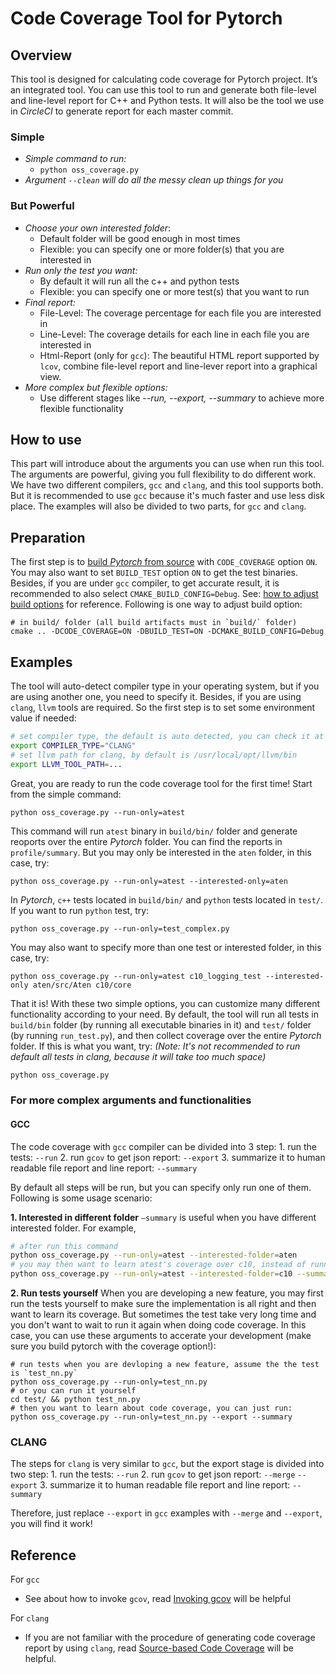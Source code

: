 # Code Coverage Tool for Pytorch

## Overview

This tool is designed for calculating code coverage for Pytorch project. It’s an integrated tool. You can use this tool to run and generate both file-level and line-level report for C++ and Python tests. It will also be the tool we use in _CircleCI_ to generate report for each master commit.

### Simple

* _Simple command to run:_
  * `python oss_coverage.py`
* _Argument `--clean` will do all the messy clean up things for you_

### But Powerful

* _Choose your own interested folder_:
  * Default folder will be good enough in most times
  * Flexible: you can specify one or more folder\(s\) that you are interested in
* _Run only the test you want:_
  * By default it will run all the c++ and python tests
  * Flexible: you can specify one or more test\(s\) that you want to run
* _Final report:_
  * File-Level: The coverage percentage for each file you are interested in
  * Line-Level: The coverage details for each line in each file you are interested in
  * Html-Report \(only for `gcc`\): The beautiful HTML report supported by `lcov`, combine file-level report and line-lever report into a graphical view.
* _More complex but flexible options:_
  * Use different stages like _--run, --export, --summary_ to achieve more flexible functionality

## How to use

This part will introduce about the arguments you can use when run this tool. The arguments are powerful, giving you full flexibility to do different work. We have two different compilers, `gcc` and `clang`, and this tool supports both. But it is recommended to use `gcc` because it's much faster and use less disk place. The examples will also be divided to two parts, for `gcc` and `clang`.

## Preparation

The first step is to [build _Pytorch_ from source](https://github.com/pytorch/pytorch#from-source) with `CODE_COVERAGE` option `ON`. You may also want to set `BUILD_TEST` option `ON` to get the test binaries. Besides, if you are under `gcc` compiler, to get accurate result, it is recommended to also select `CMAKE_BUILD_CONFIG=Debug`. See: [how to adjust build options](https://github.com/pytorch/pytorch#adjust-build-options-optional) for reference. Following is one way to adjust build option:

```text
# in build/ folder (all build artifacts must in `build/` folder)
cmake .. -DCODE_COVERAGE=ON -DBUILD_TEST=ON -DCMAKE_BUILD_CONFIG=Debug
```

## Examples

The tool will auto-detect compiler type in your operating system, but if you are using another one, you need to specify it. Besides, if you are using `clang`, `llvm` tools are required. So the first step is to set some environment value if needed:

```bash
# set compiler type, the default is auto detected, you can check it at the start of log.txt
export COMPILER_TYPE="CLANG"
# set llvm path for clang, by default is /usr/local/opt/llvm/bin
export LLVM_TOOL_PATH=...
```

Great, you are ready to run the code coverage tool for the first time! Start from the simple command:

```text
python oss_coverage.py --run-only=atest
```

This command will run `atest` binary in `build/bin/` folder and generate reoports over the entire _Pytorch_ folder. You can find the reports in `profile/summary`. But you may only be interested in the `aten` folder, in this case, try:

```text
python oss_coverage.py --run-only=atest --interested-only=aten
```

In _Pytorch_, `c++` tests located in `build/bin/` and `python` tests located in `test/`. If you want to run `python` test, try:

```text
python oss_coverage.py --run-only=test_complex.py
```

You may also want to specify more than one test or interested folder, in this case, try:

```text
python oss_coverage.py --run-only=atest c10_logging_test --interested-only aten/src/Aten c10/core
```

That it is! With these two simple options, you can customize many different functionality according to your need. By default, the tool will run all tests in `build/bin` folder \(by running all executable binaries in it\) and `test/` folder \(by running `run_test.py`\), and then collect coverage over the entire _Pytorch_ folder. If this is what you want, try: _\(Note: It's not recommended to run default all tests in clang, because it will take too much space\)_

```bash
python oss_coverage.py
```

### For more complex arguments and functionalities

#### GCC

The code coverage with `gcc` compiler can be divided into 3 step: 1. run the tests: `--run` 2. run `gcov` to get json report: `--export` 3. summarize it to human readable file report and line report: `--summary`

By default all steps will be run, but you can specify only run one of them. Following is some usage scenario:

**1. Interested in different folder** `—summary` is useful when you have different interested folder. For example,

```bash
# after run this command
python oss_coverage.py --run-only=atest --interested-folder=aten
# you may then want to learn atest's coverage over c10, instead of running the test again, you can:
python oss_coverage.py --run-only=atest --interested-folder=c10 --summary
```

**2. Run tests yourself** When you are developing a new feature, you may first run the tests yourself to make sure the implementation is all right and then want to learn its coverage. But sometimes the test take very long time and you don't want to wait to run it again when doing code coverage. In this case, you can use these arguments to accerate your development \(make sure you build pytorch with the coverage option!\):

```text
# run tests when you are devloping a new feature, assume the the test is `test_nn.py`
python oss_coverage.py --run-only=test_nn.py
# or you can run it yourself
cd test/ && python test_nn.py
# then you want to learn about code coverage, you can just run:
python oss_coverage.py --run-only=test_nn.py --export --summary
```

### CLANG

The steps for `clang` is very similar to `gcc`, but the export stage is divided into two step: 1. run the tests: `--run` 2. run `gcov` to get json report: `--merge` `--export` 3. summarize it to human readable file report and line report: `--summary`

Therefore, just replace `--export` in `gcc` examples with `--merge` and `--export`, you will find it work!

## Reference

For `gcc`

* See about how to invoke `gcov`, read [Invoking gcov](https://gcc.gnu.org/onlinedocs/gcc/Invoking-Gcov.html#Invoking-Gcov) will be helpful

For `clang`

* If you are not familiar with the procedure of generating code coverage report by using `clang`, read [Source-based Code Coverage](https://clang.llvm.org/docs/SourceBasedCodeCoverage.html) will be helpful.

